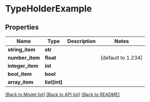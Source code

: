 # TypeHolderExample

## Properties
Name | Type | Description | Notes
------------ | ------------- | ------------- | -------------
**string_item** | **str** |  | 
**number_item** | **float** |  | [default to 1.234]
**integer_item** | **int** |  | 
**bool_item** | **bool** |  | 
**array_item** | **list[int]** |  | 

[[Back to Model list]](../README.md#documentation-for-models) [[Back to API list]](../README.md#documentation-for-api-endpoints) [[Back to README]](../README.md)


